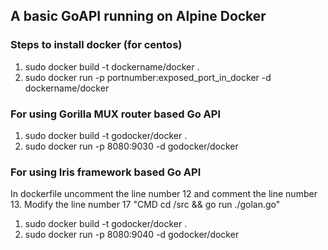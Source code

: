## A basic GoAPI running on Alpine Docker

### Steps to install docker (for centos)
   1. sudo docker build -t dockername/docker .
   2. sudo docker run -p  portnumber:exposed_port_in_docker  -d  dockername/docker 

### For using Gorilla MUX router based Go API

   1. sudo docker build -t godocker/docker .
   2. sudo docker run -p 8080:9030 -d godocker/docker

### For using Iris framework based Go API
 
   In dockerfile uncomment the line number 12 and comment the line number 13. Modify the line number 17 "CMD cd /src && go run ./golan.go"
   1. sudo docker build -t godocker/docker .
   2. sudo docker run -p 8080:9040 -d godocker/docker
   


   
 
   
   
